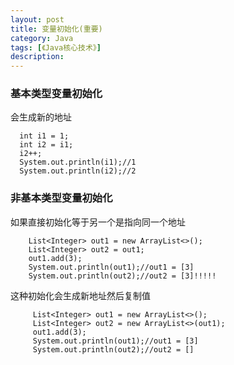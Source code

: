 ```yaml
---
layout: post
title: 变量初始化(重要)
category: Java
tags: [《Java核心技术》]
description:
---
```

### 基本类型变量初始化
会生成新的地址

      int i1 = 1;
      int i2 = i1;
      i2++;
      System.out.println(i1);//1
      System.out.println(i2);//2

### 非基本类型变量初始化
如果直接初始化等于另一个是指向同一个地址

        List<Integer> out1 = new ArrayList<>();
        List<Integer> out2 = out1;
        out1.add(3);
        System.out.println(out1);//out1 = [3]
        System.out.println(out2);//out2 = [3]!!!!!


这种初始化会生成新地址然后复制值


         List<Integer> out1 = new ArrayList<>();
         List<Integer> out2 = new ArrayList<>(out1);
         out1.add(3);
         System.out.println(out1);//out1 = [3]
         System.out.println(out2);//out2 = []
